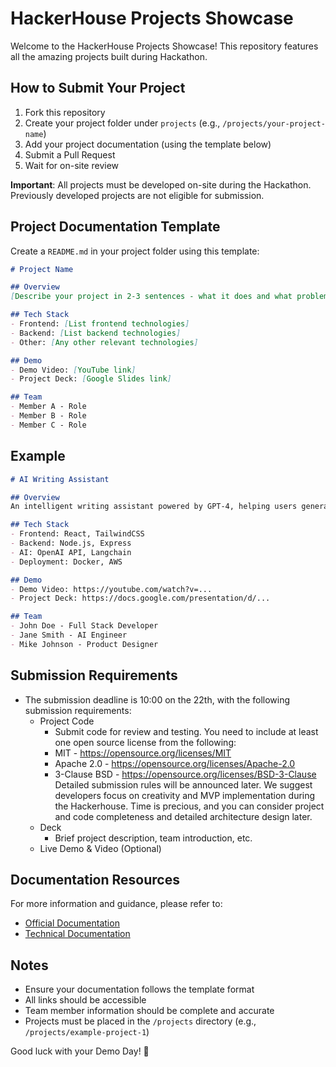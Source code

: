 # HackerHouse Projects Showcase

Welcome to the HackerHouse Projects Showcase! This repository features all the amazing projects built during Hackathon.

## How to Submit Your Project

1. Fork this repository
2. Create your project folder under `projects` (e.g., `/projects/your-project-name`)
3. Add your project documentation (using the template below)
4. Submit a Pull Request
5. Wait for on-site review

**Important**: All projects must be developed on-site during the Hackathon. Previously developed projects are not eligible for submission.

## Project Documentation Template

Create a `README.md` in your project folder using this template:

```markdown
# Project Name

## Overview
[Describe your project in 2-3 sentences - what it does and what problem it solves]

## Tech Stack
- Frontend: [List frontend technologies]
- Backend: [List backend technologies]
- Other: [Any other relevant technologies]

## Demo
- Demo Video: [YouTube link]
- Project Deck: [Google Slides link]

## Team
- Member A - Role
- Member B - Role
- Member C - Role
```

## Example

```markdown
# AI Writing Assistant

## Overview
An intelligent writing assistant powered by GPT-4, helping users generate high-quality content quickly. Supports multiple writing styles and adapts content based on user feedback.

## Tech Stack
- Frontend: React, TailwindCSS
- Backend: Node.js, Express
- AI: OpenAI API, Langchain
- Deployment: Docker, AWS

## Demo
- Demo Video: https://youtube.com/watch?v=...
- Project Deck: https://docs.google.com/presentation/d/...

## Team
- John Doe - Full Stack Developer
- Jane Smith - AI Engineer
- Mike Johnson - Product Designer
```

## Submission Requirements

- The submission deadline is 10:00 on the 22th, with the following submission requirements:
    - Project Code
        - Submit code for review and testing. You need to include at least one open source license from the following:
        - MIT - https://opensource.org/licenses/MIT
        - Apache 2.0 - https://opensource.org/licenses/Apache-2.0
        - 3-Clause BSD - https://opensource.org/licenses/BSD-3-Clause
        Detailed submission rules will be announced later.
        We suggest developers focus on creativity and MVP implementation during the Hackerhouse. Time is precious, and you can consider project and code completeness and detailed architecture design later.
    - Deck
        - Brief project description, team introduction, etc.
    - Live Demo & Video (Optional)

## Documentation Resources

For more information and guidance, please refer to:
- [Official Documentation](https://docs.hsk.xyz/)
- [Technical Documentation](https://documentation-1oqt.vercel.app/)

## Notes
- Ensure your documentation follows the template format
- All links should be accessible
- Team member information should be complete and accurate
- Projects must be placed in the `/projects` directory (e.g., `/projects/example-project-1`)

Good luck with your Demo Day! 🚀